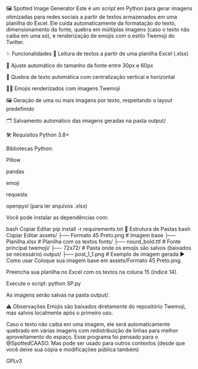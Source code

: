 🖼️ Spotted Image Generator
Este é um script em Python para gerar imagens otimizadas para redes sociais a partir de textos armazenados em uma planilha do Excel. Ele cuida automaticamente da formatação do texto, dimensionamento da fonte, quebra em múltiplas imagens (caso o texto não caiba em uma só), e renderização de emojis com o estilo Twemoji do Twitter.

✨ Funcionalidades
📄 Leitura de textos a partir de uma planilha Excel (.xlsx)

🔡 Ajuste automático do tamanho da fonte entre 30px e 60px

🧱 Quebra de texto automática com centralização vertical e horizontal

🧑‍🎨 Emojis renderizados com imagens Twemoji

🖼️ Geração de uma ou mais imagens por texto, respeitando o layout predefinido

🗂️ Salvamento automático das imagens geradas na pasta output/

🛠️ Requisitos
Python 3.8+

Bibliotecas Python:

Pillow

pandas

emoji

requests

openpyxl (para ler arquivos .xlsx)

Você pode instalar as dependências com:

bash
Copiar
Editar
pip install -r requirements.txt
📁 Estrutura de Pastas
bash
Copiar
Editar
assets/
├── Formato 45 Preto.png       # Imagem base
├── Planilha.xlsx              # Planilha com os textos
fonts/
├── nourd_bold.ttf             # Fonte principal
twemoji/
├── 72x72/                     # Pasta onde os emojis são salvos (baixados se necessário)
output/
├── post_1_1.png               # Exemplo de imagem gerada
▶️ Como usar
Coloque sua imagem base em assets/Formato 45 Preto.png.

Preencha sua planilha no Excel com os textos na coluna 15 (índice 14).

Execute o script:
python SP.py

As imagens serão salvas na pasta output/.

⚠️ Observações
Emojis são baixados diretamente do repositório Twemoji, mas salvos localmente após o primeiro uso.

Caso o texto não caiba em uma imagem, ele será automaticamente quebrado em várias imagens com redistribuição de linhas para melhor aproveitamento do espaço.
Esse programa foi pensado para o @SpottedCAASO. Mas pode ser usado para outros contextos (desde que você deixe sua cópia e modificações pública também)

GPLv3
